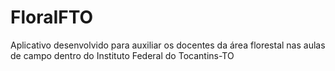 # FloraIFTO
Aplicativo desenvolvido para auxiliar os docentes da área florestal nas aulas de campo dentro do Instituto Federal do Tocantins-TO
